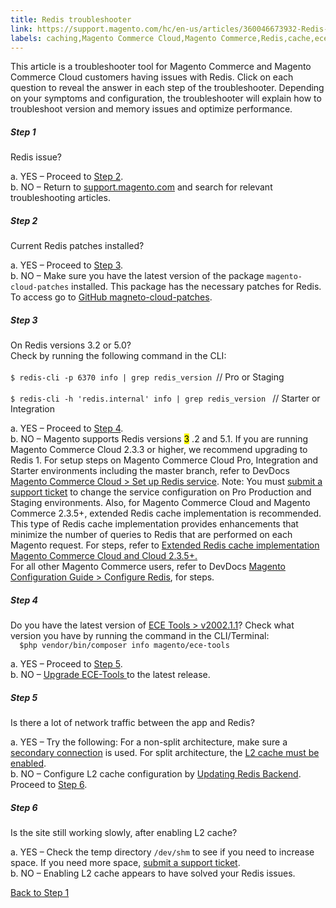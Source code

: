 ```yaml
---
title: Redis troubleshooter
link: https://support.magento.com/hc/en-us/articles/360046673932-Redis-troubleshooter
labels: caching,Magento Commerce Cloud,Magento Commerce,Redis,cache,ece-tools,troubleshooting,database,patches
---
```


This article is a troubleshooter tool for Magento Commerce and Magento Commerce Cloud customers having issues with Redis. Click on each question to reveal the answer in each step of the troubleshooter. Depending on your symptoms and configuration, the troubleshooter will explain how to troubleshoot version and memory issues and optimize performance. 

<!---------This opens the main level that holds everything.--------------->

<div class="zd-accordion">
<!---------This is one whole accordion panel.--------------->
<div class="zd-accordion-panel">
<h5>Step 1</h5>
<div class="zd-accordion-section">Redis issue? </div>
<p class="zd-accordion-text">a. YES – Proceed to <a class="accordion-anchor" href="#zd-accordion-2">Step 2</a>.<br/>b. NO – Return to <a href="https://support.magento.com/hc/en-us">support.magento.com</a> and search for relevant troubleshooting articles. </p>
</div>
<!---------This is one whole accordion panel.--------------->
<div class="zd-accordion-panel">
<h5>Step 2</h5>
<div class="zd-accordion-section">Current Redis patches installed? </div>
<p class="zd-accordion-text">a. YES – Proceed to <a class="accordion-anchor" href="#zd-accordion-3">Step 3</a>. <br/>b. NO – Make sure you have the latest version of the package  <code>magento-cloud-patches</code> installed. This package has the necessary patches for Redis. To access go to <a href="https://github.com/magento/magento-cloud-patches/">GitHub magneto-cloud-patches</a>.</p>
</div>
<!---------This is one whole accordion panel.--------------->
<div class="zd-accordion-panel">
<h5>Step 3</h5>
<div class="zd-accordion-section">On Redis versions 3.2 or 5.0?<br/>Check by running the following command in the CLI: <br/><br/><code class="“language-bash”">$ redis-cli -p 6370 info | grep redis_version </code>// Pro or Staging<br/><br/><code class="“language-bash”">$ redis-cli -h 'redis.internal' info | grep redis_version </code> // Starter or Integration</div>
<p class="zd-accordion-text">a. YES – Proceed to <a class="accordion-anchor" href="#zd-accordion-4">Step 4</a>. <br/>b. NO – Magento supports Redis versions <mark>3</mark> .2 and 5.1. If you are running Magento Commerce Cloud 2.3.3 or higher, we recommend upgrading to Redis 1. For setup steps on Magento Commerce Cloud Pro, Integration and Starter environments including the master branch, refer to DevDocs <a href="https://devdocs.magento.com/cloud/project/services-redis.html">Magento Commerce Cloud > Set up Redis service</a>. Note: You must <a href="https://support.magento.com/hc/en-us/articles/360019088251">submit a support ticket</a> to change the service configuration on Pro Production and Staging environments. Also, for Magento Commerce Cloud and Magento Commerce 2.3.5+, extended Redis cache implementation is recommended. This type of Redis cache implementation provides enhancements that minimize the number of queries to Redis that are performed on each Magento request. For steps, refer to <a href="https://support.magento.com/hc/en-us/articles/360049292532">Extended Redis cache implementation Magento Commerce Cloud and Cloud 2.3.5+.</a><br/>For all other Magento Commerce users, refer to DevDocs <a href="https://devdocs.magento.com/guides/v2.4/config-guide/redis/config-redis.html">Magento Configuration Guide > Configure Redis</a>, for steps.</p>
</div>
<!---------This is one whole accordion panel.--------------->
<div class="zd-accordion-panel">
<h5>Step 4</h5>
<div class="zd-accordion-section">Do you have the latest version of <a href="https://github.com/magento/ece-tools/releases">ECE Tools > v2002.1.1</a>? Check what version you have by running the command in the CLI/Terminal: <br/><code class="“language-bash”">  $php vendor/bin/composer info magento/ece-tools</code>
</div>
<p class="zd-accordion-text">a. YES – Proceed to <a class="accordion-anchor" href="#zd-accordion-5">Step 5</a>. <br/>b. NO – <a href="https://devdocs.magento.com/cloud/project/ece-tools-update.html">Upgrade ECE-Tools </a>to the latest release.  </p>
</div>
<!---------This is one whole accordion panel.--------------->
<div class="zd-accordion-panel">
<h5>Step 5</h5>
<div class="zd-accordion-section">Is there a lot of network traffic between the app and Redis? </div>
<p class="zd-accordion-text">a. YES – Try the following: For a non-split architecture, make sure a <a href="https://support.magento.com/hc/en-us/articles/360037391972">secondary connection</a> is used.  For split architecture, the <a href="https://devdocs.magento.com/guides/v2.4/config-guide/cache/two-level-cache.html">L2 cache must be enabled</a>. <br/>b. NO – Configure L2 cache configuration by <a href="https://devdocs.magento.com/cloud/env/variables-deploy.html#redis_backend">Updating Redis Backend</a>. Proceed to <a class="accordion-anchor" href="#zd-accordion-6">Step 6</a>. </p>
</div>
<!---------This is one whole accordion panel.--------------->
<div class="zd-accordion-panel">
<h5>Step 6</h5>
<div class="zd-accordion-section">Is the site still working slowly, after enabling L2 cache?</div>
<p class="zd-accordion-text">a. YES – Check the temp directory <code>/dev/shm</code> to see if you need to increase space. If you need more space, <a href="https://support.magento.com/hc/en-us/articles/360019088251">submit a support ticket</a>.<br/>b. NO – Enabling L2 cache appears to have solved your Redis issues.</p>
</div>
<!---------This closes the main level that holds everything.--------------->
<p><a href="#zd-accordion-1">Back to Step 1</a></p>
</div>